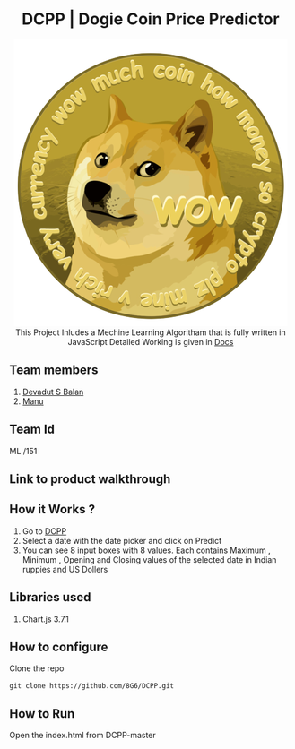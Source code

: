 <div align='center'>
  <h1>DCPP | Dogie Coin Price Predictor</h1>
  <img src="https://raw.githubusercontent.com/8G6/DCPP/main/imgs/logo.png" alt="logo">
  This Project Inludes a Mechine Learning Algoritham that is fully written in JavaScript
  Detailed Working is given in <a href="https://8g6.github.io/DCPP/docs.html">Docs</a>
</div>

## Team members
1. [Devadut S Balan](https://github.com/8G6)
2. [Manu](https://github.com/manuviswakarmave)
## Team Id
ML /151
## Link to product walkthrough

## How it Works ?
1. Go to [DCPP](https://8g6.github.io/DCPP/)
2. Select a date with the date picker and click on Predict 
3. You can see 8 input boxes with 8 values. Each contains Maximum , Minimum , Opening and Closing values of the selected date in Indian ruppies and US Dollers
## Libraries used
1. Chart.js 3.7.1
## How to configure
Clone the repo
```console
git clone https://github.com/8G6/DCPP.git
```
## How to Run
Open the index.html from DCPP-master
